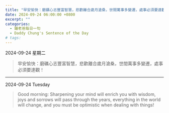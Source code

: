 ```yaml
---
title: "早安愉快：磨礪心志豐富智慧，悲歡離合歲月滄桑，世間萬事多變遷，處事必須要達觀！ <br> Good morning: Sharpening your mind will enrich you with wisdom, joys and sorrows will pass through the years, everything in the world will change, and you must be optimistic when dealing with things!"
date: 2024-09-24 06:00:00 +0800
excerpt: ""
categories:
  - 鍾老爸每日一句
  - Daddy Chung's Sentence of the Day
# tags:
---
```


2024-09-24 星期二

> 早安愉快：磨礪心志豐富智慧，悲歡離合歲月滄桑，世間萬事多變遷，處事必須要達觀！

---

2024-09-24 Tuesday

> Good morning: Sharpening your mind will enrich you with wisdom, joys and sorrows will pass through the years, everything in the world will change, and you must be optimistic when dealing with things!
